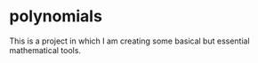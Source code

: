 # polynomials
This is a project in which I am creating some basical but essential mathematical tools.
